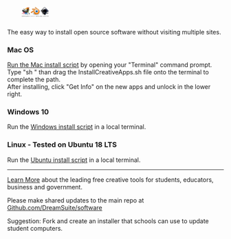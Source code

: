 ## <img src="img/dreamsuite.jpg" style="height:23px; margin:28px 10px 4px 34px">

The easy way to install open source software without visiting multiple sites.  

### Mac OS

[Run the Mac install script](MacOS/InstallCreativeApps.sh) by opening your "Terminal" command prompt.  
Type "sh " than drag the InstallCreativeApps.sh file onto the terminal to complete the path.  
After installing, click "Get Info" on the new apps and unlock in the lower right.  

### Windows 10
Run the [Windows install script](Windows/InstallCreativeApps.ps1) in a local terminal. 

### Linux - Tested on Ubuntu 18 LTS
Run the [Ubuntu install script](Ubuntu/InstallCreativeApps.sh) in a local terminal.  

-----
[Learn More](https://dreamstudio.com/software) about the leading free creative tools for students, educators, business and government.  

Please make shared updates to the main repo at [Github.com/DreamSuite/software](https://Github.com/DesignSuite/creative)  

Suggestion: Fork and create an installer that schools can use to update student computers.


